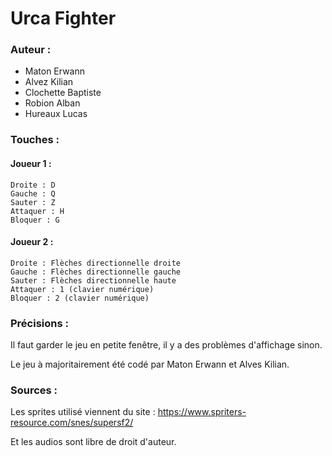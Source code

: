 # Urca Fighter

### Auteur : 
- Maton Erwann
- Alvez Kilian
- Clochette Baptiste
- Robion Alban 
- Hureaux Lucas

### Touches :

#### Joueur 1 :

    Droite : D
    Gauche : Q
    Sauter : Z
    Attaquer : H
    Bloquer : G

#### Joueur 2 :

    Droite : Flèches directionnelle droite 
    Gauche : Flèches directionnelle gauche
    Sauter : Flèches directionnelle haute
    Attaquer : 1 (clavier numérique)
    Bloquer : 2 (clavier numérique)


### Précisions :

Il faut garder le jeu en petite fenêtre, il y a des problèmes d'affichage sinon.

Le jeu à majoritairement été codé par Maton Erwann et Alves Kilian.

### Sources :

Les sprites utilisé viennent du site : https://www.spriters-resource.com/snes/supersf2/

Et les audios sont libre de droit d'auteur.